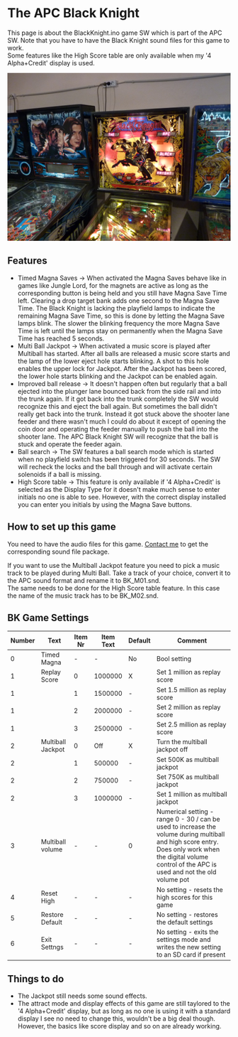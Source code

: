 # The APC Black Knight

This page is about the BlackKnight.ino game SW which is part of the APC SW. Note that you have to have the Black Knight sound files for this game to work.  
Some features like the High Score table are only available when my '4 Alpha+Credit' display is used.

![APC Black Knight](https://github.com/AmokSolderer/APC/blob/V00.23/DOC/PICS/BK.jpg)

## Features

* Timed Magna Saves -> When activated the Magna Saves behave like in games like Jungle Lord, for the magnets are active as long as the corresponding button is being held and you still have Magna Save Time left. Clearing a drop target bank adds one second to the Magna Save Time. The Black Knight is lacking the playfield lamps to indicate the remaining Magna Save Time, so this is done by letting the Magna Save lamps blink. The slower the blinking frequency the more Magna Save Time is left until the lamps stay on permanently when the Magna Save Time has reached 5 seconds.
* Multi Ball Jackpot -> When activated a music score is played after Multiball has started. After all balls are released a music score starts and the lamp of the lower eject hole starts blinking. A shot to this hole enables the upper lock for Jackpot. After the Jackpot has been scored, the lower hole starts blinking and the Jackpot can be enabled again.
* Improved ball release -> It doesn't happen often but regularly that a ball ejected into the plunger lane bounced back from the side rail and into the trunk again. If it got back into the trunk completely the SW would recognize this and eject the ball again. But sometimes the ball didn't really get back into the trunk. Instead it got stuck above the shooter lane feeder and there wasn't much I could do about it except of opening the coin door and operating the feeder manually to push the ball into the shooter lane. The APC Black Knight SW will recognize that the ball is stuck and operate the feeder again.
* Ball search -> The SW features a ball search mode which is started when no playfield switch has been triggered for 30 seconds. The SW will recheck the locks and the ball through and will activate certain solenoids if a ball is missing.
* High Score table -> This feature is only available if '4 Alpha+Credit' is selected as the Display Type for it doesn't make much sense to enter initials no one is able to see. However, with the correct display installed you can enter you initials by using the Magna Save buttons. 

## How to set up this game

You need to have the audio files for this game. [Contact me](https://github.com/AmokSolderer/APC/tree/master#feedback) to get the corresponding sound file package.  

If you want to use the Multiball Jackpot feature you need to pick a music track to be played during Multi Ball. Take a track of your choice, convert it to the APC sound format and rename it to BK_M01.snd.  
The same needs to be done for the High Score table feature. In this case the name of the music track has to be BK_M02.snd.

## BK Game Settings

| Number | Text  | Item Nr | Item Text | Default | Comment |
|--|--|--|--|--|--|
| 0 | Timed Magna | - | - | No | Bool setting |
| 1 | Replay Score | 0 | 1000000 | X | Set 1 million as replay score |
| 1 |  | 1 | 1500000 | - | Set 1.5 million as replay score |
| 1 |  | 2 | 2000000 | - | Set 2 million as replay score |
| 1 |  | 3 | 2500000 | - | Set 2.5 million as replay score |
| 2 | Multiball Jackpot | 0 | Off | X | Turn the multiball jackpot off |
| 2 |  | 1 | 500000 | - | Set 500K as multiball jackpot |
| 2 |  | 2 | 750000 | - | Set 750K as multiball jackpot |
| 2 |  | 3 | 1000000 | - | Set 1 million as multiball jackpot |
| 3 | Multiball volume | - | - | 0 | Numerical setting - range 0 - 30 / can be used to increase the volume during multiball and high score entry. Does only work when the digital volume control of the APC is used and not the old volume pot |
| 4 | Reset High | - | - | - | No setting - resets the high scores for this game |
| 5 | Restore Default | - | - | - | No setting - restores the default settings |
| 6 | Exit Settngs | - | - | - | No setting - exits the settings mode and writes the new setting to an SD card if present |

## Things to do

* The Jackpot still needs some sound effects.
* The attract mode and display effects of this game are still taylored to the '4 Alpha+Credit' display, but as long as no one is using it with a standard display I see no need to change this, wouldn't be a big deal though. However, the basics like score display and so on are already working.

